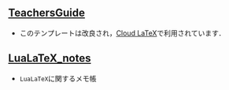 ## [TeachersGuide](https://github.com/MIZOGUCHIKoki/LaTeX-StyleFile/tree/main/TeachersGuide)
- このテンプレートは改良され，[Cloud LaTeX](https://cloudlatex.io/)で利用されています．
## [LuaLaTeX_notes](https://github.com/MIZOGUCHIKoki/LaTeX-StyleFile/tree/main/LuaLaTeX_notes)
- `LuaLaTeX`に関するメモ帳
